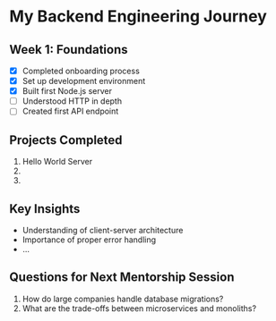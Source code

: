 # My Backend Engineering Journey

## Week 1: Foundations

- [x] Completed onboarding process
- [x] Set up development environment
- [x] Built first Node.js server
- [ ] Understood HTTP in depth
- [ ] Created first API endpoint

## Projects Completed

1. Hello World Server
2. 
3. 

## Key Insights

- Understanding of client-server architecture
- Importance of proper error handling
- ...

## Questions for Next Mentorship Session

1. How do large companies handle database migrations?
2. What are the trade-offs between microservices and monoliths?

